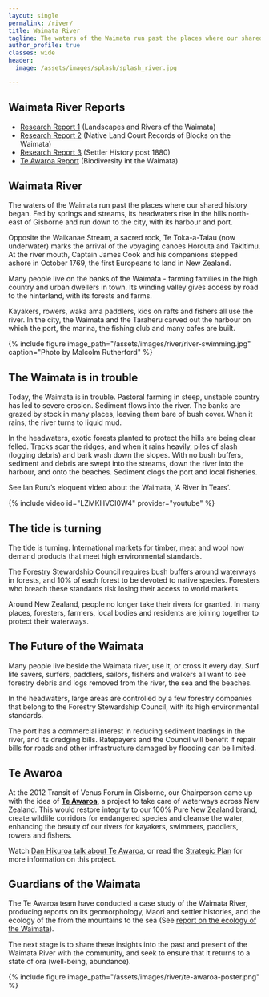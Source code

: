 ```yaml
---
layout: single
permalink: /river/
title: Waimata River
tagline: The waters of the Waimata run past the places where our shared history began.
author_profile: true
classes: wide
header:
  image: /assets/images/splash/splash_river.jpg

---
```


## Waimata River Reports

- [Research Report 1](/assets/documents/WaimataReport1.pdf) (Landscapes and Rivers of the Waimata)
- [Research Report 2](/assets/documents/WaimataReport2.pdf) (Native Land Court Records of Blocks on the Waimata)
- [Research Report 3](/assets/documents/WaimataReport3.pdf) (Settler History post 1880)
- [Te Awaroa Report](/assets/documents/BiodiversityInTheWaimataCatchmentReport.pdf) (Biodiversity int the Waimata)


## Waimata River

The waters of the Waimata run past the places where our shared history began. Fed by springs and streams, its headwaters rise in the hills north-east of Gisborne and run down to the city, with its harbour and port.

Opposite the Waikanae Stream, a sacred rock, Te Toka-a-Taiau (now underwater) marks the arrival of the voyaging canoes Horouta and Takitimu. At the river mouth, Captain James Cook and his companions stepped ashore in October 1769, the first Europeans to land in New Zealand.

Many people live on the banks of the Waimata - farming families in the high country and urban dwellers in town. Its winding valley gives access by road to the hinterland, with its forests and farms.

Kayakers, rowers, waka ama paddlers, kids on rafts and fishers all use the river. In the city, the Waimata and the Taraheru carved out the harbour on which the port, the marina, the fishing club and many cafes are built.

{% include figure image_path="/assets/images/river/river-swimming.jpg" caption="Photo by Malcolm Rutherford" %}

## The Waimata is in trouble

Today, the Waimata is in trouble. Pastoral farming in steep, unstable country has led to severe erosion. Sediment flows into the river. The banks are grazed by stock in many places, leaving them bare of bush cover. When it rains, the river turns to liquid mud.

In the headwaters, exotic forests planted to protect the hills are being clear felled. Tracks scar the ridges, and when it rains heavily, piles of slash (logging debris) and bark wash down the slopes. With no bush buffers, sediment and debris are swept into the streams, down the river into the harbour, and onto the beaches. Sediment clogs the port and local fisheries.

See Ian Ruru’s eloquent video about the Waimata, ‘A River in Tears’.

{% include video id="LZMKHVCI0W4" provider="youtube" %}


## The tide is turning

The tide is turning. International markets for timber, meat and wool now demand products that meet high environmental standards.

The Forestry Stewardship Council requires bush buffers around waterways in forests, and 10% of each forest to be devoted to native species. Foresters who breach these standards risk losing their access to world markets.

Around New Zealand, people no longer take their rivers for granted. In many places, foresters, farmers, local bodies and residents are joining together to protect their waterways.


## The Future of the Waimata

Many people live beside the Waimata river, use it, or cross it every day. Surf life savers, surfers, paddlers, sailors, fishers and walkers all want to see forestry debris and logs removed from the river, the sea and the beaches.

In the headwaters, large areas are controlled by a few forestry companies that belong to the Forestry Stewardship Council, with its high environmental standards.

The port has a commercial interest in reducing sediment loadings in the river, and its dredging bills. Ratepayers and the Council will benefit if repair bills for roads and other infrastructure damaged by flooding can be limited.


## Te Awaroa

At the 2012 Transit of Venus Forum in Gisborne, our Chairperson came up with the idea of **[Te Awaroa](/assets/documents/TeAwaroaForestAndBird.pdf)**, a project to take care of waterways across New Zealand. This would restore integrity to our 100% Pure New Zealand brand, create wildlife corridors for endangered species and cleanse the water, enhancing the beauty of our rivers for kayakers, swimmers, paddlers, rowers and fishers. 

Watch [Dan Hikuroa talk about Te Awaroa](https://www.newsroom.co.nz/@future-learning/2018/10/01/260029/another-approach-to-our-freshwater-crisis), or read the [Strategic Plan](/assets/documents/TeAwaroaStrategicPlan.pdf) for more information on this project.


## Guardians of the Waimata

The Te Awaroa team have conducted a case study of the Waimata River, producing reports on its geomorphology, Maori and settler histories, and the ecology of the from the mountains to the sea (See [report on the ecology of the Waimata](/assets/documents/BiodiversityInTheWaimataCatchmentReport.pdf)).

The next stage is to share these insights into the past and present of the Waimata River with the community, and seek to ensure that it returns to a state of ora (well-being, abundance). 

{% include figure image_path="/assets/images/river/te-awaroa-poster.png" %}

